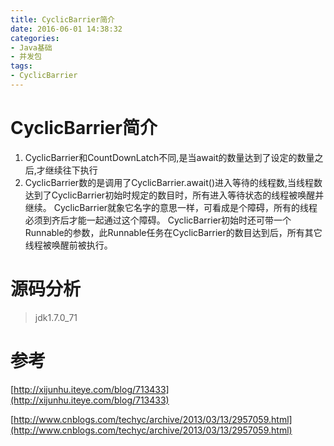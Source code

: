 ```yaml
---
title: CyclicBarrier简介
date: 2016-06-01 14:38:32
categories: 
- Java基础
- 并发包
tags:
- CyclicBarrier
---
```

# CyclicBarrier简介
1. CyclicBarrier和CountDownLatch不同,是当await的数量达到了设定的数量之后,才继续往下执行	
2. CyclicBarrier数的是调用了CyclicBarrier.await()进入等待的线程数,当线程数达到了CyclicBarrier初始时规定的数目时，所有进入等待状态的线程被唤醒并继续。 CyclicBarrier就象它名字的意思一样，可看成是个障碍，所有的线程必须到齐后才能一起通过这个障碍。 CyclicBarrier初始时还可带一个Runnable的参数，此Runnable任务在CyclicBarrier的数目达到后，所有其它线程被唤醒前被执行。 

<!-- more -->

# 源码分析
>jdk1.7.0_71



# 参考
[http://xijunhu.iteye.com/blog/713433](http://xijunhu.iteye.com/blog/713433)

[http://www.cnblogs.com/techyc/archive/2013/03/13/2957059.html](http://www.cnblogs.com/techyc/archive/2013/03/13/2957059.html)
